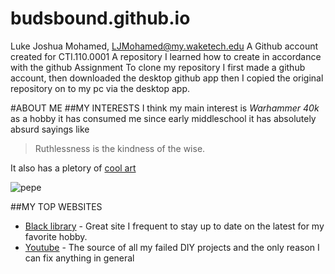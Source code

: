 # budsbound.github.io
Luke Joshua Mohamed, LJMohamed@my.waketech.edu
A Github account created for CTI.110.0001
A repository I learned how to create in accordance with the github Assignment
To clone my repository I first made a github account, then downloaded the desktop github app then I copied the
original repository on to my pc via the desktop app.

#ABOUT ME
##MY INTERESTS
I think my main interest is *Warhammer 40k* as a hobby it has consumed me since early middleschool
it has absolutely absurd sayings like
>Ruthlessness is the kindness of the wise.

It also has a pletory of [cool art](https://static.posters.cz/image/1300/affiches-et-posters/warhammer-40k-the-battle-of-baal-i100441.jpg)

![pepe](https://i.kym-cdn.com/photos/images/newsfeed/002/713/364/284.jpg)

##MY TOP WEBSITES
- [Black library](https://www.blacklibrary.com/) - Great site I frequent to stay up to date
on the latest for my favorite hobby.
- [Youtube](https://www.youtube.com/) - The source of all my failed DIY projects and the
only reason I can fix anything in general
